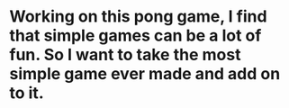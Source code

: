 # Working on this pong game, I find that simple games can be a lot of fun. So I want to take the most simple game ever made and add on to it.
